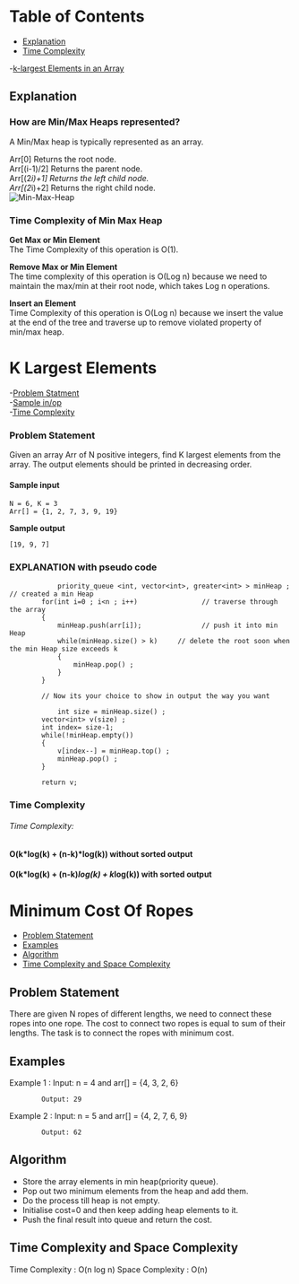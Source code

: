 # Table of Contents
* [Explanation](#explanation)  
* [Time Complexity](#time-complexity-of-min-max-heap)  

-[k-largest Elements in an Array](#k-largest-elements)
## Explanation  

### How are Min/Max Heaps represented?

A Min/Max heap is typically represented as an array.

Arr[0] Returns the root node.  
Arr[(i-1)/2] Returns the parent node.  
Arr[(2*i)+1] Returns the left child node.  
Arr[(2*i)+2] Returns the right child node.  
![Min-Max-Heap](https://user-images.githubusercontent.com/78564629/158753758-355eeb78-412a-48cd-a747-18211717d0fe.png)  

### Time Complexity of Min Max Heap
**Get Max or Min Element**  
The Time Complexity of this operation is O(1).  

**Remove Max or Min Element**  
The time complexity of this operation is O(Log n) because we need to maintain the max/min at their root node, which takes Log n operations.  

**Insert an Element**  
Time Complexity of this operation is O(Log n) because we insert the value at the end of the tree and traverse up to remove violated property of min/max heap.  


# K Largest Elements
-[Problem Statment](#problem-statement)  
-[Sample in/op](#sample-input)  
-[Time Complexity](#time-complexity)
### Problem Statement
Given an array Arr of N positive integers, find K largest elements from the array. The output elements should be printed in decreasing order.  
#### Sample input
```
N = 6, K = 3  
Arr[] = {1, 2, 7, 3, 9, 19}  
```
**Sample output**  
```
[19, 9, 7]  
```
### EXPLANATION with pseudo code
```
            priority_queue <int, vector<int>, greater<int> > minHeap ;   // created a min Heap
	    for(int i=0 ; i<n ; i++)                // traverse through the array
	    {
	        minHeap.push(arr[i]);               // push it into min Heap
	        while(minHeap.size() > k)     // delete the root soon when the min Heap size exceeds k
	        {
	            minHeap.pop() ;
	        }
	    }
      
	    // Now its your choice to show in output the way you want
	    
            int size = minHeap.size() ;
	    vector<int> v(size) ;
	    int index= size-1; 
	    while(!minHeap.empty())
	    {
	        v[index--] = minHeap.top() ;
	        minHeap.pop() ;
	    }
	    
	    return v; 
```

### Time Complexity
###### Time Complexity:  
#### O(k*log(k) + (n-k)*log(k))  without sorted output
#### O(k*log(k) + (n-k)*log(k) + k*log(k)) with sorted output


# Minimum Cost Of Ropes
- [Problem Statement](#problem-statement-1)
- [Examples](#examples)
- [Algorithm](#algorithm)
- [Time Complexity and Space Complexity](#time-complexity-and-space-complexity)

## Problem Statement 
There are given N ropes of different lengths, we need to connect these ropes into one rope. The cost to connect two ropes is equal to sum of their lengths. 
The task is to connect the ropes with minimum cost.

## Examples
Example 1 : Input: n = 4 and arr[] = {4, 3, 2, 6} 

            Output: 29

Example 2 : Input: n = 5 and arr[] = {4, 2, 7, 6, 9} 

            Output: 62
	
## Algorithm 
- Store the array elements in min heap(priority queue).
- Pop out two minimum elements from the heap and add them.
- Do the process till heap is not empty.
- Initialise cost=0 and then keep adding heap elements to it.
- Push the final result into queue and return the cost.

## Time Complexity and Space Complexity
Time Complexity : O(n log n)
Space Complexity : O(n)
